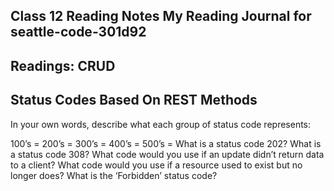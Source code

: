 ## Class 12 Reading Notes My Reading Journal for seattle-code-301d92

## Readings: CRUD

## Status Codes Based On REST Methods

In your own words, describe what each group of status code represents:

100’s =
200’s =
300’s =
400’s =
500’s =
What is a status code 202?
What is a status code 308?
What code would you use if an update didn’t return data to a client?
What code would you use if a resource used to exist but no longer does?
What is the ‘Forbidden’ status code?
